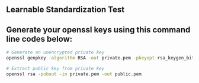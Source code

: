 ## Learnable Standardization Test


## Generate your openssl keys using this command line codes below:
```bash
# Generate an unencrypted private key
openssl genpkey -algorithm RSA -out private.pem -pkeyopt rsa_keygen_bits:2048

# Extract public key from private key
openssl rsa -pubout -in private.pem -out public.pem
```
